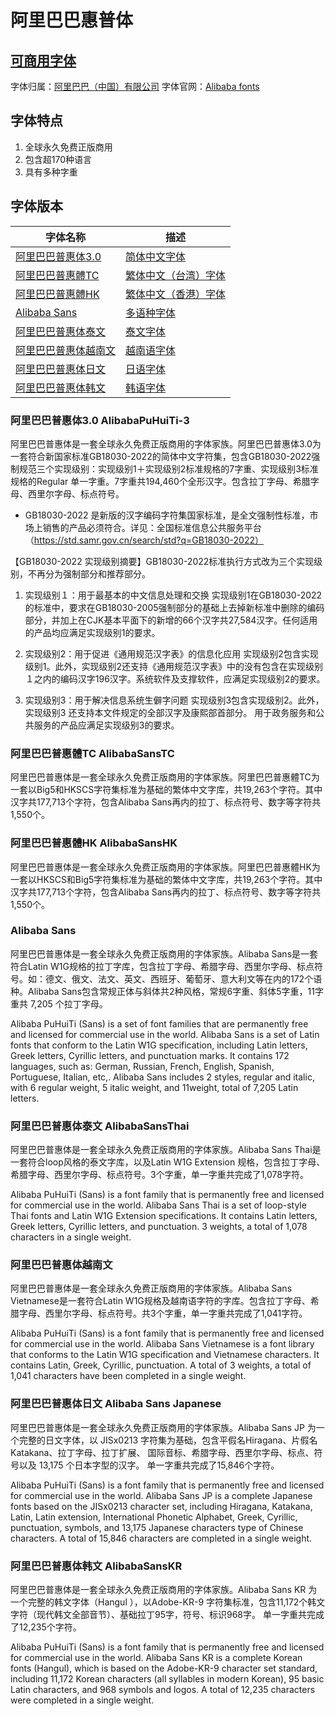 # 阿里巴巴惠普体
## [可商用字体](#使用协议)
字体归属：[阿里巴巴（中国）有限公司](https://www.alibaba.com/)
字体官网：[Alibaba fonts](https://alibabafonts.com)
## 字体特点
1. 全球永久免费正版商用
2. 包含超170种语言
3. 具有多种字重
## 字体版本
 | 字体名称  |   描述  |
 | ----------- |  ----------- |
 | [阿里巴巴普惠体3.0](./font/AlibabaPuHuiTi-3/)| [简体中文字体](#阿里巴巴普惠体30-alibabapuhuiti-3)       |
 | [阿里巴巴普惠體TC](./font/AlibabaSansTC/)   | [繁体中文（台湾）字体](#阿里巴巴普惠體tc-alibabasanstc)        |
 |[阿里巴巴普惠體HK](./font/AlibabaSansHK/)| [繁体中文（香港）字体](#阿里巴巴普惠體hk-alibabasanshk)|
 |[Alibaba Sans](./font/AlibabaSans/)|[多语种字体]()|
 |[阿里巴巴普惠体泰文](./font/AlibabaSansThai)|[泰文字体](#阿里巴巴普惠体泰文-alibabasansthai)|
 |[阿里巴巴普惠体越南文](./font/AlibabaSansViet/)|[越南语字体](#阿里巴巴普惠体越南文)|
 |[阿里巴巴普惠体日文](./font/AlibabaSansJP)|[日语字体](#阿里巴巴普惠体日文-alibaba-sans-japanese)|
|[阿里巴巴普惠体韩文](./font/AlibabaSansKR/)|[韩语字体](#阿里巴巴普惠体韩文-alibabasanskr)|
### 阿里巴巴普惠体3.0 AlibabaPuHuiTi-3 
阿里巴巴普惠体是一套全球永久免费正版商用的字体家族。阿里巴巴普惠体3.0为一套符合新国家标准GB18030-2022的简体中文字符集，包含GB18030-2022强制规范三个实现级别：实现级别1＋实现级别2标准规格的7字重、实现级别3标准规格的Regular 单一字重。7字重共194,460个全形汉字。包含拉丁字母、希腊字母、西里尔字母、标点符号。

* GB18030-2022 是新版的汉字编码字符集国家标准，是全文强制性标准，市场上销售的产品必须符合。详见：全国标准信息公共服务平台（https://std.samr.gov.cn/search/std?q=GB18030-2022）

【GB18030-2022 实现级别摘要】GB18030-2022标准执行方式改为三个实现级别，不再分为强制部分和推荐部分。
1. 实现级别１：用于最基本的中文信息处理和交换
实现级别1在GB18030-2022的标准中，要求在GB18030-2005强制部分的基础上去掉新标准中删除的编码部分，并加上在CJK基本平面下的新增的66个汉字共27,584汉字。任何适用的产品均应满足实现级别1的要求。

2. 实现级别2：用于促进《通用规范汉字表》的信息化应用
实现级别2包含实现级别1。此外，实现级别2还支持《通用规范汉字表》中的没有包含在实现级别１之内的编码汉字196汉字。系统软件及支撑软件，应满足实现级别2的要求。

3. 实现级别3：用于解决信息系统生僻字问题
实现级别3包含实现级别2。此外，实现级别3 还支持本文件规定的全部汉字及康熙部首部分。
用于政务服务和公共服务的产品应满足实现级别3的要求。
### 阿里巴巴普惠體TC AlibabaSansTC
阿里巴巴普惠体是一套全球永久免费正版商用的字体家族。阿里巴巴普惠體TC为一套以Big5和HKSCS字符集标准为基础的繁体中文字库，共19,263个字符。其中汉字共177,713个字符，包含Alibaba Sans再内的拉丁、标点符号、数字等字符共1,550个。
### 阿里巴巴普惠體HK AlibabaSansHK
阿里巴巴普惠体是一套全球永久免费正版商用的字体家族。阿里巴巴普惠體HK为一套以HKSCS和Big5字符集标准为基础的繁体中文字库，共19,263个字符。其中汉字共177,713个字符，包含Alibaba Sans再内的拉丁、标点符号、数字等字符共1,550个。
### Alibaba Sans 
阿里巴巴普惠体是一套全球永久免费正版商用的字体家族。Alibaba Sans是一套符合Latin W1G规格的拉丁字库，包含拉丁字母、希腊字母、西里尔字母、标点符号。如：德文、俄文、法文、英文、西班牙、葡萄牙、意大利文等在内的172个语种。Alibaba Sans包含常规正体与斜体共2种风格，常规6字重、斜体5字重，11字重共 7,205 个拉丁字母。

Alibaba PuHuiTi (Sans) is a set of font families that are permanently free and licensed for commercial use in the world. Alibaba Sans is a set of Latin fonts that conform to the Latin W1G specification, including Latin letters, Greek letters, Cyrillic letters, and punctuation marks. It contains 172 languages, such as: German, Russian, French, English, Spanish, Portuguese, Italian, etc,. Alibaba Sans includes 2 styles, regular and italic, with 6 regular weight, 5 italic weight, and 11weight, total of 7,205 Latin letters.
### 阿里巴巴普惠体泰文 AlibabaSansThai
阿里巴巴普惠体是一套全球永久免费正版商用的字体家族。Alibaba Sans Thai是一套符合loop风格的泰文字库，以及Latin W1G Extension 规格，包含拉丁字母、希腊字母、西里尔字母、标点符号。3个字重，单一字重共完成了1,078字符。

Alibaba PuHuiTi (Sans) is a font family that is permanently free and licensed for commercial use in the world. Alibaba Sans Thai is a set of loop-style Thai fonts and Latin W1G Extension specifications. It contains Latin letters, Greek letters, Cyrillic letters, and punctuation. 3 weights, a total of 1,078 characters in a single weight.
### 阿里巴巴普惠体越南文 
阿里巴巴普惠体是一套全球永久免费正版商用的字体家族。Alibaba Sans Vietnamese是一套符合Latin W1G规格及越南语字符的字库。包含拉丁字母、希腊字母、西里尔字母、标点符号。共3个字重，单一字重共完成了1,041字符。

Alibaba PuHuiTi (Sans) is a font family that is permanently free and licensed for commercial use in the world. Alibaba Sans Vietnamese is a font library that conforms to the Latin W1G specification and Vietnamese characters. It contains Latin, Greek, Cyrillic, punctuation. A total of 3 weights, a total of 1,041 characters have been completed in a single weight.
### 阿里巴巴普惠体日文 Alibaba Sans Japanese
阿里巴巴普惠体是一套全球永久免费正版商用的字体家族。Alibaba Sans JP 为一个完整的日文字体，以 JISx0213 字符集为基础，包含平假名Hiragana、片假名Katakana、拉丁字母、拉丁扩展、 国际音标、希腊字母、西里尔字母、标点、符号以及 13,175 个日本字型的汉字。 单一字重共完成了15,846个字符。

Alibaba PuHuiTi (Sans) is a font family that is permanently free and licensed for commercial use in the world. Alibaba Sans JP is a complete Japanese fonts based on the JISx0213 character set, including Hiragana, Katakana, Latin, Latin extension, International Phonetic Alphabet, Greek, Cyrillic, punctuation, symbols, and 13,175 Japanese characters type of Chinese characters. A total of 15,846 characters are completed in a single weight.
### 阿里巴巴普惠体韩文 AlibabaSansKR
阿里巴巴普惠体是一套全球永久免费正版商用的字体家族。Alibaba Sans KR 为一个完整的韩文字体（Hangul ），以Adobe-KR-9 字符集标准，包含11,172个韩文字符（现代韩文全部音节）、基础拉丁95字，符号、标识968字。 单一字重共完成了12,235个字符。

Alibaba PuHuiTi (Sans) is a font family that is permanently free and licensed for commercial use in the world. Alibaba Sans KR is a complete Korean fonts (Hangul), which is based on the Adobe-KR-9 character set standard, including 11,172 Korean characters (all syllables in modern Korean), 95 basic Latin characters, and 968 symbols and logos. A total of 12,235 characters were completed in a single weight.
